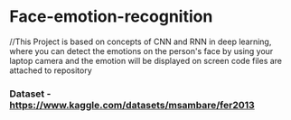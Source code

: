 # Face-emotion-recognition
//This Project is based on concepts of CNN and RNN in deep learning, where you can detect the emotions on the person's face by using your laptop camera and the emotion will be displayed on screen
code files are attached to repository 
### Dataset - https://www.kaggle.com/datasets/msambare/fer2013
